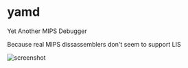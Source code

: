 # yamd
Yet Another MIPS Debugger

Because real MIPS dissassemblers don't seem to support LIS

![screenshot](https://s3.amazonaws.com/xuanji.public/yamd_screenshot.PNG)
